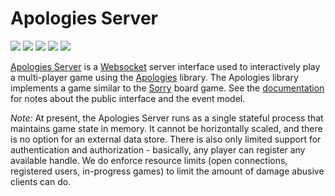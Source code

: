 # Apologies Server

![](https://img.shields.io/pypi/l/apologiesserver.svg)
![](https://img.shields.io/pypi/wheel/apologiesserver.svg)
![](https://img.shields.io/pypi/pyversions/apologiesserver.svg)
![](https://github.com/pronovic/apologies-server/workflows/Test%20Suite/badge.svg)
![](https://readthedocs.org/projects/apologies-server/badge/?version=latest&style=flat)

[Apologies Server](https://github.com/pronovic/apologies-server) is a [Websocket](https://en.wikipedia.org/wiki/WebSocket) server interface used to interactively play a multi-player game using the [Apologies](https://github.com/pronovic/apologies) library.  The Apologies library implements a game similar to the [Sorry](https://en.wikipedia.org/wiki/Sorry!_(game)) board game.  See the [documentation](https://apologies-server.readthedocs.io/en/latest) for notes about the public interface and the event model.

_Note:_ At present, the Apologies Server runs as a single stateful process that
maintains game state in memory.  It cannot be horizontally scaled, and there is
no option for an external data store.  There is also only limited support for
authentication and authorization - basically, any player can register any
available handle.  We do enforce resource limits (open connections, registered
users, in-progress games) to limit the amount of damage abusive clients can do.
